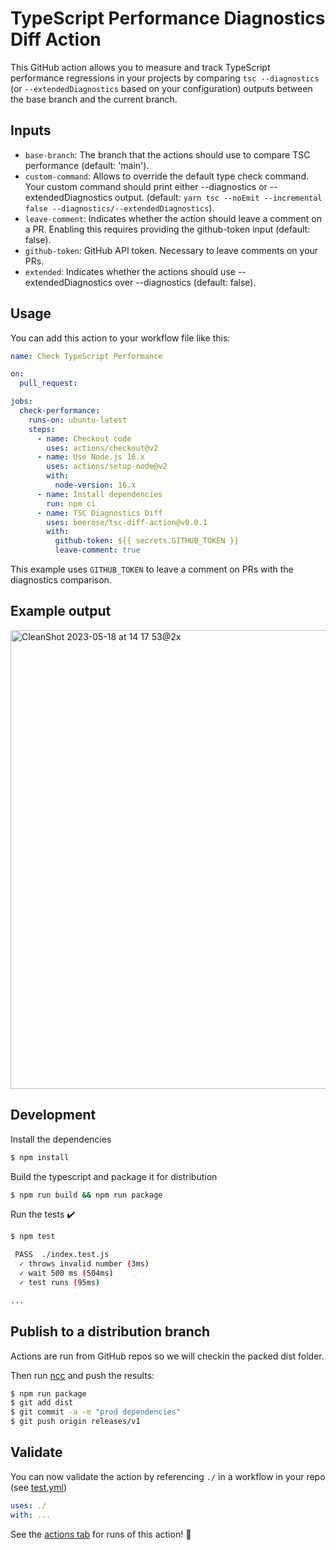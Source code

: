 # TypeScript Performance Diagnostics Diff Action

This GitHub action allows you to measure and track TypeScript performance regressions in your projects by comparing `tsc --diagnostics` (or `--extendedDiagnostics` based on your configuration) outputs between the base branch and the current branch.

## Inputs

- `base-branch`: The branch that the actions should use to compare TSC performance (default: 'main').
- `custom-command`: Allows to override the default type check command. Your custom command should print either --diagnostics or --extendedDiagnostics output. (default: `yarn tsc --noEmit --incremental false --diagnostics/--extendedDiagnostics`).
- `leave-comment`: Indicates whether the action should leave a comment on a PR. Enabling this requires providing the github-token input (default: false).
- `github-token`: GitHub API token. Necessary to leave comments on your PRs.
- `extended`: Indicates whether the actions should use --extendedDiagnostics over --diagnostics (default: false).

## Usage

You can add this action to your workflow file like this:

```yaml
name: Check TypeScript Performance

on:
  pull_request:

jobs:
  check-performance:
    runs-on: ubuntu-latest
    steps:
      - name: Checkout code
        uses: actions/checkout@v2
      - name: Use Node.js 16.x
        uses: actions/setup-node@v2
        with:
          node-version: 16.x
      - name: Install dependencies
        run: npm ci
      - name: TSC Diagnostics Diff
        uses: beerose/tsc-diff-action@v0.0.1
        with:
          github-token: ${{ secrets.GITHUB_TOKEN }}
          leave-comment: true
```

This example uses `GITHUB_TOKEN` to leave a comment on PRs with the diagnostics comparison.

## Example output

<img width="734" alt="CleanShot 2023-05-18 at 14 17 53@2x" src="https://github.com/beerose/ts-diff/assets/9019397/63df1847-3461-4c8b-beb6-045af27e62ea" />

## Development

Install the dependencies

```bash
$ npm install
```

Build the typescript and package it for distribution

```bash
$ npm run build && npm run package
```

Run the tests :heavy_check_mark:

```bash
$ npm test

 PASS  ./index.test.js
  ✓ throws invalid number (3ms)
  ✓ wait 500 ms (504ms)
  ✓ test runs (95ms)

...
```

## Publish to a distribution branch

Actions are run from GitHub repos so we will checkin the packed dist folder.

Then run [ncc](https://github.com/zeit/ncc) and push the results:

```bash
$ npm run package
$ git add dist
$ git commit -a -m "prod dependencies"
$ git push origin releases/v1
```

## Validate

You can now validate the action by referencing `./` in a workflow in your repo (see [test.yml](.github/workflows/test.yml))

```yaml
uses: ./
with: ...
```

See the [actions tab](https://github.com/actions/typescript-action/actions) for runs of this action! :rocket:
